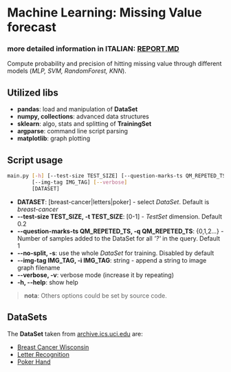 # Machine Learning: Missing Value forecast
### more detailed information in ITALIAN: [REPORT.MD](REPORT.MD)  

Compute probability and precision of hitting missing value through different models (*MLP, SVM, RandomForest, KNN*).

## Utilized libs 
    
* **pandas**:  load and manipulation of **DataSet** 
* **numpy, collections**: advanced data structures
* **sklearn**:  algo, stats and splitting of **TrainingSet**
* **argparse**: command line script parsing
* **matplotlib**: graph plotting
  
## Script usage  
  
```bash
main.py [-h] [--test-size TEST_SIZE] [--question-marks-ts QM_REPETED_TS] [--no-split]
        [--img-tag IMG_TAG] [--verbose]
        [DATASET]
```

* **DATASET**: [breast-cancer|letters|poker] - select *DataSet*. Default is *breast-cancer*
* **--test-size TEST_SIZE, -t TEST_SIZE**: [0-1] - *TestSet* dimension. Default 0.2
* **--question-marks-ts QM_REPETED_TS, -q QM_REPETED_TS**: {0,1,2...} - Number of samples added to the DataSet for all *'?'* in the query. Default 1
* **--no-split, -s**: use the whole *DataSet* for training. Disabled by default
* **--img-tag IMG_TAG, -i IMG_TAG**: string - append a string to image graph filename
* **--verbose, -v**: verbose mode (increase it by repeating)
* **-h, --help**: show help

> **nota**: Others options could be set by source code.

## DataSets

The **DataSet** taken from [archive.ics.uci.edu](https://archive.ics.uci.edu/ml/index.php) are: 
* [Breast Cancer Wisconsin](https://archive.ics.uci.edu/ml/datasets/Breast+Cancer+Wisconsin+(Diagnostic))
* [Letter Recognition](https://archive.ics.uci.edu/ml/datasets/Letter+Recognition)
* [Poker Hand](https://archive.ics.uci.edu/ml/datasets/Poker+Hand)